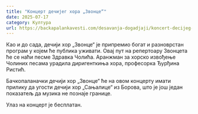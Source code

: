 ```yaml
---
title: "Концерт дечијег хора „Звонце“"
date: 2025-07-17
category: Култура
url: https://backapalankavesti.com/desavanja-dogadjaji/koncert-decijeg-hora-zvonce-3/
---
```


Као и до сада, дечији хор „Звонце“ је припремио богат и разноврстан програм у којем ће публика уживати. Овај пут на репертоару Звонцета ће се наћи песме Здравка Чолића. Аранжман за хорско извођење Чолиних песама урадила диригенткиња хора, професорка Ђурђина Ристић.

Бачкопаланачки дечији хор „Звонце“ ће на овом концерту имати прилику да угости дечији хор „Сањалице“ из Борова, што је још један показатељ да музика не познаје границе.

Улаз на концерт је бесплатан.
